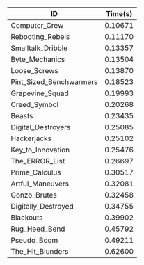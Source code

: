 |ID|Time(s)|
|-|-|
|Computer_Crew|0.10671|
|Rebooting_Rebels|0.11170|
|Smalltalk_Dribble|0.13357|
|Byte_Mechanics|0.13504|
|Loose_Screws|0.13870|
|Pint_Sized_Benchwarmers|0.18523|
|Grapevine_Squad|0.19993|
|Creed_Symbol|0.20268|
|Beasts|0.23435|
|Digital_Destroyers|0.25085|
|Hackerjacks|0.25102|
|Key_to_Innovation|0.25476|
|The_ERROR_List|0.26697|
|Prime_Calculus|0.30517|
|Artful_Maneuvers|0.32081|
|Gonzo_Brutes|0.32458|
|Digitally_Destroyed|0.34755|
|Blackouts|0.39902|
|Rug_Heed_Bend|0.45792|
|Pseudo_Boom|0.49211|
|The_Hit_Blunders|0.62600|
